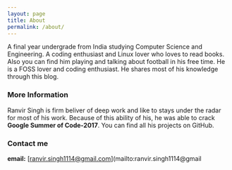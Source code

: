 ```yaml
---
layout: page
title: About
permalink: /about/
---
```


A final year undergrade from India studying Computer Science and Engineering. A coding enthusiast and Linux lover who loves to read books. Also you can find him playing and talking about football in his free time. He is a FOSS lover and coding enthusiast. He shares most of his knowledge through this blog.

### More Information

Ranvir Singh is firm beliver of deep work and like to stays under the radar for most of his work. Because of this ability of his, he was able to crack **Google Summer of Code-2017**. You can find all his projects on GitHub.

### Contact me

**email:** [ranvir.singh1114@gmail.com](mailto:ranvir.singh1114@gmail
